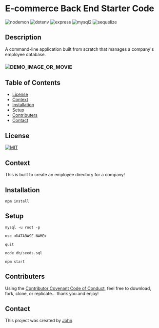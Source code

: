# E-commerce Back End Starter Code

<img src="https://img.shields.io/badge/nodemon-2.0.3-red" alt="nodemon"></a>
<img src="https://img.shields.io/badge/dotenv-8.2.0-orange" alt="dotenv"></a>
<img src="https://img.shields.io/badge/express-4.17.1-black" alt="express"></a>
<img src="https://img.shields.io/badge/mysql2-2.1.0-blue" alt="mysql2"></a>
<img src="https://img.shields.io/badge/sequelize-5.21.7-red" alt="sequelize"></a>

## Description
A command-line application built from scratch that manages a company's employee database.

### ![DEMO_IMAGE_OR_MOVIE](https://github.com/Johnhughes814/CH-12-Employee-Tracker/raw/main/demo.gif)


## Table of Contents
  - [License](#license)
  - [Context](#context)
  - [Installation](#installation)
  - [Setup](#setup)
  - [Contributers](#contributers)
  - [Contact](#contact)


## License
<a href="https://opensource.org/licenses/MIT">
<img src="https://img.shields.io/badge/License-MIT-blue" alt="MIT"></a>



## Context
This is built to create an employee directory for a company!

## Installation
```
npm install
```

## Setup
```
mysql -u root -p
```
```
use <DATABASE NAME>
```
```
quit
```
```
node db/seeds.sql
```
```
npm start
```

## Contributers
Using the [Contributor Covenant Code of Conduct](https://www.contributor-covenant.org/version/2/0/code_of_conduct/code_of_conduct.md), feel free to download, fork, clone, or replicate... thank you and enjoy! 

## Contact
This project was created by [John](https://github.com/johnhughes814).